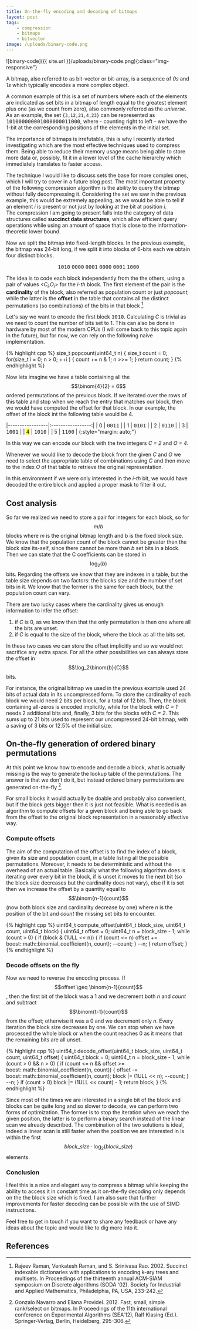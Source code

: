 ```yaml
---
title: On-the-fly encoding and decoding of bitmaps
layout: post
tags: 
    - compression 
    - bitmaps
    - bitvector
image: /uploads/binary-code.png
---
```

![binary-code]({{ site.url }}/uploads/binary-code.png){:class="img-responsive"}

A bitmap, also referred to as bit-vector or bit-array, is a sequence of *0s* and *1s* which typically encodes a more complex object. 

A common example of this is a set of numbers where each of the elements are indicated as set bits in a bitmap of length equal to the greatest element plus one (as we count from zero), also commonly referred as the *universe*. As an example, the set `{3,12,21,4,23}` can be represented as <kbd>101000000001000000011000</kbd>, where - counting right to left - we have the 1-bit at the corresponding positions of the elements in the initial set.

The importance of bitmaps is irrefutable, this is why I recently started investigating which are the most effective techniques used to compress them. 
Being able to reduce their memory usage means being able to store more data or, possibly, fit it in a lower level of the cache hierarchy which immediately translates to faster access. 

The technique I would like to discuss sets the base for more complex ones, which I will try to cover in a future blog post. The most important property of the following compression algorithm is the ability to query the bitmap without fully decompressing it. Considering the set we saw in the previous example, this would be extremely appealing, as we would be able to tell if an element *i* is present or not just by looking at the bit at position *i*.  
The compression I am going to present falls into the category of data structures called **succinct data structures**, which allow efficient query operations while using an amount of space that is close to the information-theoretic lower bound.

Now we split the bitmap into fixed-length blocks. In the previous example, the bitmap was 24-bit long, if we split it into blocks of 6-bits each we obtain four distinct blocks.

<center><kbd>1010</kbd> <kbd>0000</kbd> <kbd>0001</kbd> <kbd>0000</kbd> <kbd>0001</kbd> <kbd>1000</kbd></center>

 The idea is to code each block independently from the the others, using a pair of values *<C<sub>i</sub>,O<sub>i</sub>>* for the *i-th* block. 
 The first element of the pair is the **cardinality** of the block, also referred as population count or just *popcount*; while the latter is the **offset** in the table that contains all the distinct permutations (so combinations) of the bits in that block [^fn1].

Let's say we want to encode the first block <kbd>1010</kbd>. Calculating *C* is trivial as we need to count the number of bits set to 1. This can also be done in hardware by most of the modern CPUs (I will come back to this topic again in the future), but for now, we can rely on the following naive implementation.

{% highlight cpp %}
size_t popcount(uint64_t n)
{
    size_t count = 0;
    for(size_t i = 0; n > 0; ++i )
    {
        count += n & 1;
        n >>= 1;
    }
    return count;
}
{% endhighlight %}

Now lets imagine we have a table containing all the $$\binom{4}{2} = 6$$ ordered permutations of the previous block. If we iterated over the rows of this table and stop when we reach the entry that matches our block, then we would have computed the offset for that block. 
In our example, the offset of the block int the following table would be 4.

|-----------------|:-----------------:|
| 0               | <kbd>0011</kbd> |
| 1               | <kbd>0101</kbd> |
| 2               | <kbd>0110</kbd> |
| 3               | <kbd>1001</kbd> |
| <mark>4</mark>  | <kbd>1010</kbd> |
| 5               | <kbd>1100</kbd> |
{:style="margin: auto;"}

In this way we can encode our block with the two integers *C = 2* and *O = 4*.

Whenever we would like to decode the block from the given *C* and *O* we need to select the appropriate table of combinations using *C* and then move to the index *O* of that table to retrieve the original representation.

In this environment if we were only interested in the *i-th* bit, we would have decoded the entire block and applied a proper mask to filter it out. 

## Cost analysis

So far we realized we need to store a pair for integers for each block, so for $$m/b$$ blocks where *m* is the original bitmap length and b is the fixed block size. We know that the population count of the block cannot be greater then the block size its-self, since there cannot be more than *b* set bits in a block. Then we can state that the C coefficients can be stored in $$\log_2(b)$$ bits. 
Regarding the offsets we know that they are indexes in a table, but the table size depends on two factors: the blocks size and the number of set bits in it.
We know that the former is the same for each block, but the population count can vary.

There are two lucky cases where the cardinality gives us enough information to infer the offset:

1. if *C* is 0, as we know then that the only permutation is then one where all the bits are unset.
2. if *C* is equal to the size of the block, where the block as all the bits set.

In these two cases we can store the offset implicitly and so we would not sacrifice any extra space. For all the other possibilities we can always store the offset in $$\log_2\binom{b}{C}$$ bits.

For instance, the original bitmap we used in the previous example used 24 bits of actual data in its uncompressed form. To store the cardinality of each block we would need 2 bits per block, for a total of 12 bits. Then, the block containing all-zeros is encoded implicitly, while for the block with *C = 1* needs 2 additional bits and, finally, 3 bits for the blocks with *C = 2*. This sums up to 21 bits used to represent our uncompressed 24-bit bitmap, with a saving of 3 bits or 12.5% of the initial size. 

## On-the-fly generation of ordered binary permutations

At this point we know how to encode and decode a block, what is actually missing is the way to generate the lookup table of the permutations. The answer is that we don't do it, but instead ordered binary permutations are generated on-the-fly [^fn2].

For small blocks it would actually be doable and probably also convenient, but if the block gets bigger then it is just not feasible. What is needed is an algorithm to compute offsets for a given block and being able to go back from the offset to the original block  representation in a reasonably effective way.

### Compute offsets

The aim of the computation of the offset is to find the index of a block, given its size and population count, in a table listing all the possible permutations. Moreover, it needs to be deterministic and without the overhead of an actual table.
Basically what the following algorithm does is iterating over every bit in the block, if is unset it moves to the next bit (so the block size decreases but the cardinality does not vary), else if it is set then we increase the offset by a quantity equal to $$\binom{n-1}{count}$$ (now both block size and cardinality decrease by one) where *n* is the position of the bit and *count* the missing set bits to encounter. 

{% highlight cpp %}
uint64_t compute_offset(uint64_t block_size, uint64_t count, uint64_t block) {
    uint64_t offset = 0;
    uint64_t n = block_size - 1;
    while (count > 0) {
        if (block & (1ULL << n)) {
            if (count <= n)
                offset += boost::math::binomial_coefficient<double>(n, count);
            --count;
        }
        --n;
    }
    return offset;
}
{% endhighlight %}

### Decode offsets on the fly

Now we need to reverse the encoding process.
If $$offset \geq \binom{n-1}{count}$$, then the first bit of the block was a 1 and we decrement both *n* and *count* and subtract $$\binom{t-1}{count}$$ from the offset; otherwise it was a 0 and we decrement only *n*. 
Every iteration the block size decreases by one. We can stop when we have processed the whole block or when the count reaches 0 as it means that the remaining bits are all unset.

{% highlight cpp %}
uint64_t decode_offset(uint64_t block_size, uint64_t count, uint64_t offset) {
  uint64_t block = 0;
  uint64_t n = block_size - 1;
  while (count > 0 && n > 0) {
    if (count <= n &&
        offset >= boost::math::binomial_coefficient<double>(n, count)) {
      offset -= boost::math::binomial_coefficient<double>(n, count);
      block |= (1ULL << n);
      --count;
    }
    --n;
  }
  if (count > 0)
    block |= (1ULL << count) - 1;
  return block;
}
{% endhighlight %}

Since most of the times we are interested in a single bit of the block and blocks can be quite long and so slower to decode, we can perform two forms of optimization. The former is to stop the iteration when we reach the given position, the latter is to perform a binary search instead of the linear scan we already described. The combination of the two solutions is ideal, indeed a linear scan is still faster when the position we are interested in is within the first $$block\_size \cdot \log_2(block\_size)$$ elements.

### Conclusion

I feel this is a nice and elegant way to compress a bitmap while keeping the ability to access it in constant time as it on-the-fly decoding only depends on the the block size which is fixed. I am also sure that further improvements for faster decoding can be possible with the use of SIMD instructions.

Feel free to get in touch if you want to share any feedback or have any ideas about the topic and would like to dig more into it. 

## References

[^fn1]: Rajeev Raman, Venkatesh Raman, and S. Srinivasa Rao. 2002. Succinct indexable dictionaries with applications to encoding k-ary trees and multisets. In Proceedings of the thirteenth annual ACM-SIAM symposium on Discrete algorithms (SODA '02). Society for Industrial and Applied Mathematics, Philadelphia, PA, USA, 233-242.

[^fn2]: Gonzalo Navarro and Eliana Providel. 2012. Fast, small, simple rank/select on bitmaps. In Proceedings of the 11th international conference on Experimental Algorithms (SEA'12), Ralf Klasing (Ed.). Springer-Verlag, Berlin, Heidelberg, 295-306.
